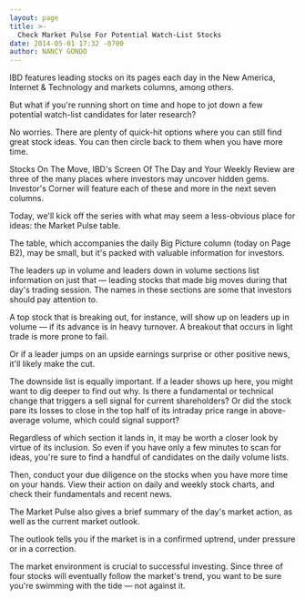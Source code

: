```yaml
---
layout: page
title: >-
  Check Market Pulse For Potential Watch-List Stocks
date: 2014-05-01 17:32 -0700
author: NANCY GONDO
---
```





IBD features leading stocks on its pages each day in the New America, Internet & Technology and markets columns, among others.

  

But what if you're running short on time and hope to jot down a few potential watch-list candidates for later research?

  

No worries. There are plenty of quick-hit options where you can still find great stock ideas. You can then circle back to them when you have more time.

  

Stocks On The Move, IBD's Screen Of The Day and Your Weekly Review are three of the many places where investors may uncover hidden gems. Investor's Corner will feature each of these and more in the next seven columns.

  

Today, we'll kick off the series with what may seem a less-obvious place for ideas: the Market Pulse table.

  

The table, which accompanies the daily Big Picture column (today on Page B2), may be small, but it's packed with valuable information for investors.

  

The leaders up in volume and leaders down in volume sections list information on just that — leading stocks that made big moves during that day's trading session. The names in these sections are some that investors should pay attention to.

  

A top stock that is breaking out, for instance, will show up on leaders up in volume — if its advance is in heavy turnover. A breakout that occurs in light trade is more prone to fail.

  

Or if a leader jumps on an upside earnings surprise or other positive news, it'll likely make the cut.

  

The downside list is equally important. If a leader shows up here, you might want to dig deeper to find out why. Is there a fundamental or technical change that triggers a sell signal for current shareholders? Or did the stock pare its losses to close in the top half of its intraday price range in above-average volume, which could signal support?

  

Regardless of which section it lands in, it may be worth a closer look by virtue of its inclusion. So even if you have only a few minutes to scan for ideas, you're sure to find a handful of candidates on the daily volume lists.

  

Then, conduct your due diligence on the stocks when you have more time on your hands. View their action on daily and weekly stock charts, and check their fundamentals and recent news.

  

The Market Pulse also gives a brief summary of the day's market action, as well as the current market outlook.

  

The outlook tells you if the market is in a confirmed uptrend, under pressure or in a correction.

  

The market environment is crucial to successful investing. Since three of four stocks will eventually follow the market's trend, you want to be sure you're swimming with the tide — not against it.




